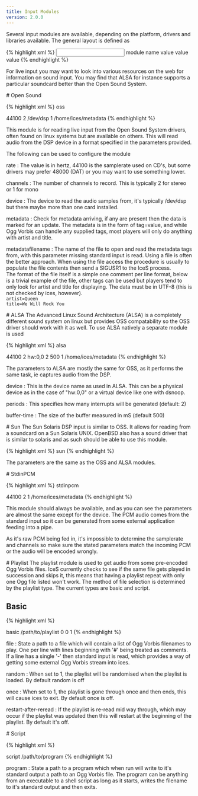 ```yaml
---
title: Input Modules
version: 2.0.0
---
```


<article markdown="1">
Several input modules are available, depending on the platform, drivers and libraries available. The general layout is defined as

{% highlight xml %}
<input>
    <module>module name</module>
    <param name="name1">value</param>
    <param name="name2">value</param>
    <param name="name3">value</param>
</input>
{% endhighlight %}

For live input you may want to look into various resources on the web for information on sound input. You may find that ALSA for instance supports a particular soundcard better than the Open Sound System.

</article>

<article markdown="1">
# Open Sound

{% highlight xml %}
<module>oss</module>
<param name="rate">44100</param>
<param name="channels">2</param>
<param name="device">/dev/dsp</param>
<param name="metadata">1</param>
<param name="metadatafilename">/home/ices/metadata</param>
{% endhighlight %}

This module is for reading live input from the Open Sound System drivers, often found on linux systems but are available on others. This will read audio from the DSP device in a format specified in the parameters provided.  
  
The following can be used to configure the module

rate
: The value is in hertz, 44100 is the samplerate used on CD's, but some drivers may prefer 48000 (DAT) or you may want to use something lower.

channels
: The number of channels to record. This is typically 2 for stereo or 1 for mono

device
: The device to read the audio samples from, it's typically /dev/dsp but there maybe more than one card installed.

metadata
: Check for metadata arriving, if any are present then the data is marked for an update. The metadata is in the form of tag=value, and while Ogg Vorbis can handle any supplied tags, most players will only do anything with artist and title.

metadatafilename
: The name of the file to open and read the metadata tags from, with this parameter missing standard input is read. Using a file is often the better approach. When using the file access the procedure is usually to populate the file contents then send a SIGUSR1 to the IceS process.  
  The format of the file itself is a simple one comment per line format, below is a trivial example of the file, other tags can be used but players tend to only look for artist and title for displaying. The data must be in UTF-8 (this is not checked by ices, however).  
  `artist=Queen`  
  `title=We Will Rock You`  

</article>

<article markdown="1">
# ALSA
The Advanced Linux Sound Architecture (ALSA) is a completely different sound system on linux but provides OSS compatability so the OSS driver should work with it as well. To use ALSA natively a separate module is used

{% highlight xml %}
<module>alsa</module>
<param name="rate">44100</param>
<param name="channels">2</param>
<param name="device">hw:0,0</param>
<param name="periods">2</param>
<param name="buffer-time">500</param>
<param name="metadata">1</param>
<param name="metadatafilename">/home/ices/metadata</param>
{% endhighlight %}

The parameters to ALSA are mostly the same for OSS, as it performs the same task, ie captures audio from the DSP.

device
: This is the device name as used in ALSA. This can be a physical device as in the case of "hw:0,0" or a virtual device like one with dsnoop.

periods
: This specifies how many interrupts will be generated (default: 2)

buffer-time
: The size of the buffer measured in mS (default 500)

</article>

<article markdown="1">
# Sun
The Sun Solaris DSP input is similar to OSS. It allows for reading from a soundcard on a Sun Solaris UNIX. OpenBSD also has a sound driver that is similar to solaris and as such should be able to use this module.

{% highlight xml %}
 <module>sun</module>
{% endhighlight %}

The parameters are the same as the OSS and ALSA modules.

</article>

<article markdown="1">
# StdinPCM

{% highlight xml %}
<module>stdinpcm</module>
<param name="rate">44100</param>
<param name="channels">2</param>
<param name="metadata">1</param>
<param name="metadatafilename">/home/ices/metadata</param>
{% endhighlight %}

This module should always be available, and as you can see the parameters are almost the same except for the device. The PCM audio comes from the standard input so it can be generated from some external application feeding into a pipe.
  
As it's raw PCM being fed in, it's impossible to determine the samplerate and channels so make sure the stated parameters match the incoming PCM or the audio will be encoded wrongly.  

</article>

<article markdown="1">
# Playlist
The playlist module is used to get audio from some pre-encoded Ogg Vorbis files. IceS currently checks to see if the same file gets played in succession and skips it, this means that having a playlist repeat with only one Ogg file listed won't work. The method of file selection is determined by the playlist type. The current types are basic and script.

## Basic

{% highlight xml %}
<param name="type">basic</param>
<param name="file">/path/to/playlist</param>
<param name="random">0</param>
<param name="once">0</param>
<param name="restart-after-reread">1</param>
{% endhighlight %}

file
: State a path to a file which will contain a list of Ogg Vorbis filenames to play. One per line with lines beginning with '#' being treated as comments. If a line has a single '-' then standard input is read, which provides a way of getting some external Ogg Vorbis stream into ices.

random
: When set to 1, the playlist will be randomised when the playlist is loaded. By default random is off

once
: When set to 1, the playlist is gone through once and then ends, this will cause ices to exit. By default once is off.

restart-after-reread
: If the playlist is re-read mid way through, which may occur if the playlist was updated then this will restart at the beginning of the playlist. By default it's off.

</article>

<article markdown="1">
# Script

{% highlight xml %}
<param name="type">script</param>
<param name="program">/path/to/program</param>
{% endhighlight %}

program
: State a path to a program which when run will write to it's standard output a path to an Ogg Vorbis file. The program can be anything from an executable to a shell script as long as it starts, writes the filename to it's standard output and then exits.

</article>
